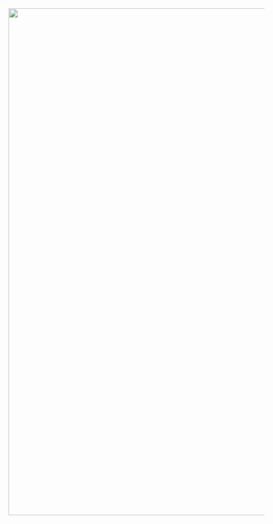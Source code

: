 <div align="center">

  <img src="https://github.com/C23-PR591/C23-PR591/blob/main/background.png" width="1000" height="auto" />
  <h1></h1>
  
</div>
